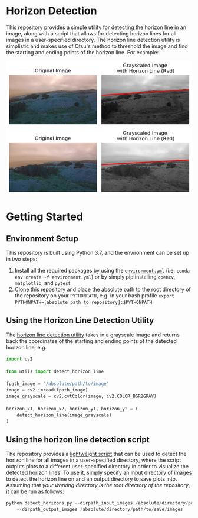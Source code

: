 # Horizon Detection

This repository provides a simple utility for detecting the horizon line in an image, along with a script that allows for detecting horizon lines for all images in a user-specified directory. The horizon line detection utility is simplistic and makes use of Otsu's method to threshold the image and find the starting and ending points of the horizon line. For example:

![Example 1](./images/frame0065.png)
![Example 2](./images/frame0074.png)

# Getting Started

## Environment Setup

This repository is built using Python 3.7, and the environment can be set up in two steps:

1. Install all the required packages by using the [`environment.yml`](https://github.com/sallamander/horizon-detection/blob/master/environment.yml) (i.e. `conda env create -f environment.yml`) or by simply pip installing `opencv`, `matplotlib`, and `pytest`
2. Clone this repository and place the absolute path to the root directory of the repository on your `PYTHONPATH`, e.g. in your bash profile `export PYTHONPATH=[absolute path to repository]:$PYTHONPATH`

## Using the Horizon Line Detection Utility

The [horizon line detection utility](https://github.com/sallamander/horizon-detection/blob/master/utils.py) takes in a grayscale image and returns back the coordinates of the starting and ending points of the detected horizon line, e.g.

```python
import cv2

from utils import detect_horizon_line

fpath_image = '/absolute/path/to/image'
image = cv2.imread(fpath_image)
image_grayscale = cv2.cvtColor(image, cv2.COLOR_BGR2GRAY)

horizon_x1, horizon_x2, horizon_y1, horizon_y2 = (
    detect_horizon_line(image_grayscale)
)
```

## Using the horizon line detection script

The repository provides a [lightweight script](https://github.com/sallamander/horizon-detection/blob/master/detect_horizons.py) that can be used to detect the horizon line for all images in a user-specified directory, where the script outputs plots to a different user-specified directory in order to visualize the detected horizon lines. To use it, simply specify an input directory of images to detect the horizon line on and an output directory to save plots into. Assuming that *your working directory is the root directory of the repository*, it can be run as follows:

```python
python detect_horizons.py --dirpath_input_images /absolute/directory/path/to/images \
    --dirpath_output_images /absolute/directory/path/to/save/images
```
